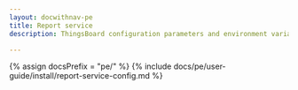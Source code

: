 ```yaml
---
layout: docwithnav-pe
title: Report service
description: ThingsBoard configuration parameters and environment variables

---
```


{% assign docsPrefix = "pe/" %}
{% include docs/pe/user-guide/install/report-service-config.md %}
